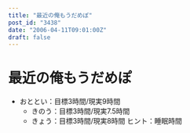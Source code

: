 ```yaml
---
title: "最近の俺もうだめぽ"
post_id: "3438"
date: "2006-04-11T09:01:00Z"
draft: false
---
```


# 最近の俺もうだめぽ

* おととい：目標3時間/現実9時間
  * きのう：目標3時間/現実7.5時間
  * きょう：目標3時間/現実8時間
ヒント：睡眠時間
